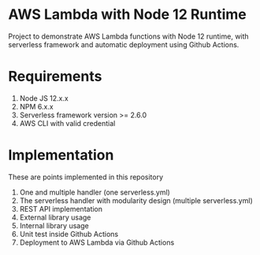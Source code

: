 # AWS Lambda with Node 12 Runtime
Project to demonstrate AWS Lambda functions with Node 12 runtime, with serverless framework and automatic deployment using Github Actions.

# Requirements
1. Node JS 12.x.x
2. NPM 6.x.x
3. Serverless framework version >= 2.6.0
4. AWS CLI with valid credential

# Implementation
These are points implemented in this repository
1. One and multiple handler (one serverless.yml)
2. The serverless handler with modularity design (multiple serverless.yml)
3. REST API implementation
4. External library usage
5. Internal library usage
6. Unit test inside Github Actions
7. Deployment to AWS Lambda via Github Actions

